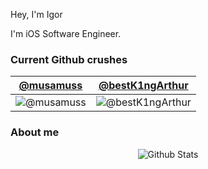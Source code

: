 Hey, I'm Igor 

I'm iOS Software Engineer.


### Current Github crushes

|[@musamuss]|[@bestK1ngArthur]|
|:----------:|:-----------------:|
|![@musamuss](https://github.com/musamuss.png?size=170)|![@bestK1ngArthur](https://github.com/bestK1ngArthur.png?size=170)|

[@musamuss]: https://github.com/musamuss
[@bestK1ngArthur]: https://github.com/bestK1ngArthur


### About me

<p align="center">

   <img src="https://github-readme-stats.vercel.app/api?username=haloassassin973&show_icons=true&title_color=009A9C&icon_color=C4C5C7&count_private=true&hide_title=true" alt="Github Stats"/>

</p>
